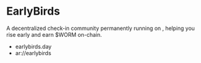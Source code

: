 # EarlyBirds

A decentralized check-in community permanently running on , helping you rise early and earn $WORM on-chain.

- earlybirds.day
- ar://earlybirds